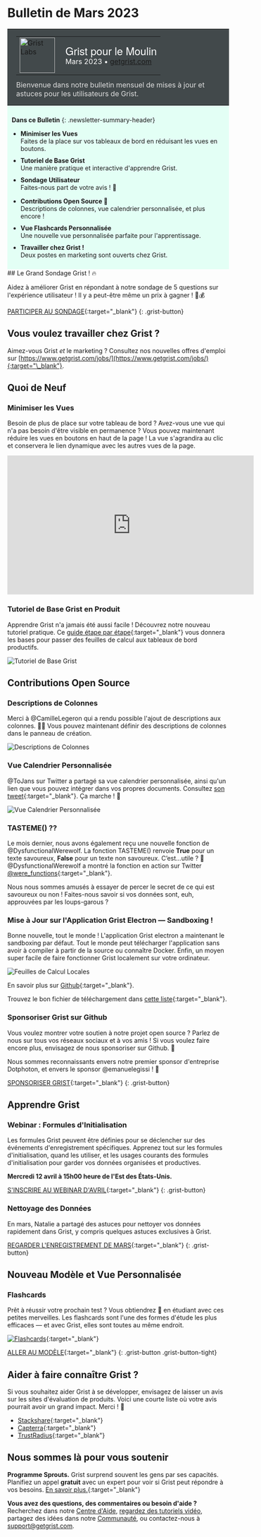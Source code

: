 # Bulletin de Mars 2023

<style>
  /* restaurer certains défauts mal remplacés */
  .newsletter-header .table {
    background-color: initial;
    border: initial;
  }
  .newsletter-header .table > tbody > tr > td {
    padding: initial;
    border: initial;
    vertical-align: initial;
  }
  .newsletter-header img.header-img {
    padding: initial;
    max-width: initial;
    display: initial;
    padding: initial;
    line-height: initial;
    background-color: initial;
    border: initial;
    border-radius: initial;
    margin: initial;
  }

  /* copier les styles de la newsletter, avec un préfixe pour une spécificité suffisante */
  .newsletter-header .header {
    border: none;
    padding: 0;
    margin: 0;
  }
  .newsletter-header table > tbody > tr > td.header-image {
    width: 80px;
    padding-right: 16px;
  }
  .newsletter-header table > tbody > tr > td.header-text {
    background-color: #42494B;
    padding: 16px 20px;
  }
  .newsletter-header table.header-top {
    border: none;
    padding: 0;
    margin: 0;
    width: 100%;
  }
  .header-title {
    font-family: Helvetica Neue, Helvetica, Arial, sans-serif;
    font-size: 24px;
    line-height: 28px;
    color: #FFFFFF;
  }
  .header-month {
    color: #FFFFFF;
  }
  .header-welcome {
    margin-top: 12px;
    color: #FFFFFF;
  }
  .newsletter-summary {
    background-color: #e3fff5;
    margin: 0;
    padding: 10px;
  }
  .newsletter-summary-header {
    text-align: center;
    padding-bottom: 10px;
    border-bottom: 1px solid lightgrey;
  }
  .newsletter-summary ul {
    padding-left: 20px;
  }
  .newsletter-summary li {
    margin-bottom: 10px;
  }
  .newsletter-summary li p {
    margin: 0px
  }
</style>
<div class="newsletter-header">
<table class="header" cellpadding="0" cellspacing="0" border="0"><tr>
  <td class="header-text">
    <table class="header-top"><tr>
      <td class="header-image">
        <a href="https://www.getgrist.com">
          <img class="header-img" src="/images/newsletters/grist-labs.png" width="80" height="80" alt="Grist Labs" border="0">
        </a>
      </td>
      <td class="header-top-text">
        <div class="header-title">Grist pour le Moulin</div>
        <div class="header-month">Mars 2023
          &#8226; <a href="https://www.getgrist.com/">getgrist.com</a></div>
      </td>
    </tr></table>
    <div class="header-welcome" style="color: #e0e0e0;">
      Bienvenue dans notre bulletin mensuel de mises à jour et astuces pour les utilisateurs de Grist.
    </div>
  </td>
</tr></table>
</div>
<div class="newsletter-summary row" markdown="1">

**Dans ce Bulletin**
{: .newsletter-summary-header}

<div class="col-md-6" markdown="1">

* **Minimiser les Vues**

    Faites de la place sur vos tableaux de bord en réduisant les vues en boutons.

* **Tutoriel de Base Grist**

    Une manière pratique et interactive d'apprendre Grist.

* **Sondage Utilisateur**

    Faites-nous part de votre avis ! 👀        

</div>

<div class="col-md-6" markdown="1">

* **Contributions Open Source 🙏**

    Descriptions de colonnes, vue calendrier personnalisée, et plus encore !

* **Vue Flashcards Personnalisée**

    Une nouvelle vue personnalisée parfaite pour l'apprentissage.

* **Travailler chez Grist !**

    Deux postes en marketing sont ouverts chez Grist.     

</div>

</div>
## Le Grand Sondage Grist ! 🔥

Aidez à améliorer Grist en répondant à notre sondage de 5 questions sur l'expérience utilisateur ! Il y a peut-être même un prix à gagner ! 🌈💰

[PARTICIPER AU SONDAGE](https://public.getgrist.com/cxcP6cFhuVa6/Grist-Customer-Experience#a1.s5.rrnew.c5){:target="\_blank"}
{: .grist-button}

## Vous voulez travailler chez Grist ?

Aimez-vous Grist *et* le marketing ? Consultez nos nouvelles offres d'emploi sur [https://www.getgrist.com/jobs/](https://www.getgrist.com/jobs/){:target="\_blank"}.

## Quoi de Neuf

### Minimiser les Vues 

Besoin de plus de place sur votre tableau de bord ? Avez-vous une vue qui n'a pas besoin d'être visible en permanence ? Vous pouvez maintenant réduire les vues en boutons en haut de la page ! La vue s'agrandira au clic et conservera le lien dynamique avec les autres vues de la page. 

<iframe width="560" height="315" src="https://www.youtube.com/embed/AUiyv4HK7a4?rel=0" frameborder="0" allow="accelerometer; autoplay; encrypted-media; gyroscope; picture-in-picture" allowfullscreen></iframe>

### Tutoriel de Base Grist en Produit

Apprendre Grist n'a jamais été aussi facile ! Découvrez notre nouveau tutoriel pratique. Ce [guide étape par étape](https://templates.getgrist.com/doc/woXtXUBmiN5T){:target="\_blank"} vous donnera les bases pour passer des feuilles de calcul aux tableaux de bord productifs.

![Tutoriel de Base Grist](../images/newsletters/2023-03/grist-basics-tutorial.png)

## Contributions Open Source

### Descriptions de Colonnes

Merci à @CamilleLegeron qui a rendu possible l'ajout de descriptions aux colonnes. 🎉🙏 Vous pouvez maintenant définir des descriptions de colonnes dans le panneau de création. 

![Descriptions de Colonnes](../images/newsletters/2023-03/column-descriptions.png)

### Vue Calendrier Personnalisée

@ToJans sur Twitter a partagé sa vue calendrier personnalisée, ainsi qu'un lien que vous pouvez intégrer dans vos propres documents. Consultez [son tweet](https://twitter.com/ToJans/status/1638156999249502215){:target="\_blank"}. Ça marche ! 💪 

![Vue Calendrier Personnalisée](../images/newsletters/2023-03/calendar-custom-widget.png)

### TASTEME()  ??

Le mois dernier, nous avons également reçu une nouvelle fonction de @DysfunctionalWerewolf. La fonction TASTEME() renvoie **True** pour un texte savoureux, **False** pour un texte non savoureux. C’est...utile ? 🤔 @DysfunctionalWerewolf a montré la fonction en action sur Twitter [@were_functions](https://twitter.com/were_functions/status/1633089030261821441){:target="\_blank"}.

Nous nous sommes amusés à essayer de percer le secret de ce qui est savoureux ou non ! Faites-nous savoir si vos données sont, euh, approuvées par les loups-garous ?

### Mise à Jour sur l'Application Grist Electron — Sandboxing !

Bonne nouvelle, tout le monde ! L'application Grist electron a maintenant le sandboxing par défaut. Tout le monde peut télécharger l'application sans avoir à compiler à partir de la source ou connaître Docker. Enfin, un moyen super facile de faire fonctionner Grist localement sur votre ordinateur.

![Feuilles de Calcul Locales](../images/newsletters/2023-03/nature-is-healing.png)

En savoir plus sur [Github](https://github.com/gristlabs/grist-electron/blob/main/README.md){:target="\_blank"}.

Trouvez le bon fichier de téléchargement dans [cette liste](https://github.com/gristlabs/grist-electron/releases){:target="\_blank"}.

### Sponsoriser Grist sur Github

Vous voulez montrer votre soutien à notre projet open source ? Parlez de nous sur tous vos réseaux sociaux et à vos amis ! Si vous voulez faire encore plus, envisagez de nous sponsoriser sur Github. 🧡

Nous sommes reconnaissants envers notre premier sponsor d'entreprise Dotphoton, et envers le sponsor @emanuelegissi ! 🙏 

[SPONSORISER GRIST](https://github.com/sponsors/gristlabs){:target="\_blank"}
{: .grist-button}

## Apprendre Grist

### Webinar : Formules d'Initialisation

Les formules Grist peuvent être définies pour se déclencher sur des événements d'enregistrement spécifiques. Apprenez tout sur les formules d'initialisation, quand les utiliser, et les usages courants des formules d'initialisation pour garder vos données organisées et productives.

**Mercredi 12 avril à 15h00 heure de l'Est des États-Unis.**

[S'INSCRIRE AU WEBINAR D'AVRIL](https://www.getgrist.com/learn-grist-webinar/?utm_source=newsletter&utm_medium=support-site&utm_campaign=build-webinar&utm_term=april-2023&utm_content=){:target="\_blank"}
{: .grist-button}

### Nettoyage des Données

En mars, Natalie a partagé des astuces pour nettoyer vos données rapidement dans Grist, y compris quelques astuces exclusives à Grist.

[REGARDER L'ENREGISTREMENT DE MARS](https://www.youtube.com/watch?v=evZQiz2kRqo){:target="\_blank"}
{: .grist-button}

## Nouveau Modèle et Vue Personnalisée

### Flashcards

Prêt à réussir votre prochain test ? Vous obtiendrez 💯 en étudiant avec ces petites merveilles. Les flashcards sont l'une des formes d'étude les plus efficaces — et avec Grist, elles sont toutes au même endroit.

[![Flashcards](../images/newsletters/2023-03/flashcards.png)](https://templates.getgrist.com/keLK5sVeyfPk/Flashcards/){:target="\_blank"}

[ALLER AU MODÈLE](https://templates.getgrist.com/keLK5sVeyfPk/Flashcards/){:target="\_blank"}
{: .grist-button .grist-button-tight}

## Aider à faire connaître Grist ?
Si vous souhaitez aider Grist à se développer, envisagez de laisser un avis sur les sites d'évaluation de produits. Voici une courte liste où votre avis pourrait avoir un grand impact. Merci ! 🙏


* [Stackshare](https://stackshare.io/getgrist){:target="\_blank"}
* [Capterra](https://www.capterra.com/p/232821/Grist/){:target="\_blank"}
* [TrustRadius](https://www.trustradius.com/products/grist/){:target="\_blank"}

## Nous sommes là pour vous soutenir

**Programme Sprouts.** Grist surprend souvent les gens par ses capacités. Planifiez un appel **gratuit** avec un expert pour voir si Grist peut répondre à vos besoins. [En savoir plus.](https://www.getgrist.com/sprouts-program/){:target="\_blank"}

**Vous avez des questions, des commentaires ou besoin d'aide ?** Recherchez dans notre [Centre d'Aide](../index.md), [regardez des tutoriels vidéo](https://www.youtube.com/channel/UCx0ioQrrC-bIrkmZ7ZULr0g/playlists), partagez des idées dans notre [Communauté](https://community.getgrist.com), ou contactez-nous à <support@getgrist.com>.